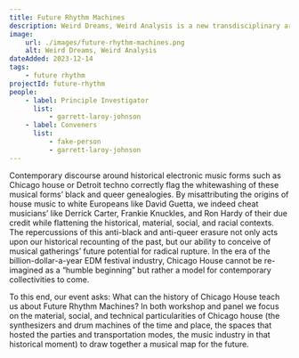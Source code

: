 ```yaml
---
title: Future Rhythm Machines
description: Weird Dreams, Weird Analysis is a new transdisciplinary arts and humanities collaborative project gathering creative practitioners in the arts, theory, and technology from different continents and professional contexts to speculate on the political potentials of the Weird as an aesthetic category and new modes of (psycho-schizo)analysis sufficient to it.
image:
    url: ./images/future-rhythm-machines.png
    alt: Weird Dreams, Weird Analysis
dateAdded: 2023-12-14
tags:
    - future rhythm
projectId: future-rhythm
people:
    - label: Principle Investigator
      list:
          - garrett-laroy-johnson
    - label: Conveners
      list:
          - fake-person
          - garrett-laroy-johnson
---
```


Contemporary discourse around historical electronic music forms such as Chicago house or Detroit techno correctly flag the whitewashing of these musical forms’ black and queer genealogies. By misattributing the origins of house music to white Europeans like David Guetta, we indeed cheat musicians’ like Derrick Carter, Frankie Knuckles, and Ron Hardy of their due credit while flattening the historical, material, social, and racial contexts. The repercussions of this anti-black and anti-queer erasure not only acts upon our historical recounting of the past, but our ability to conceive of musical gatherings’ future potential for radical rupture. In the era of the billion-dollar-a-year EDM festival industry, Chicago House cannot be re-imagined as a “humble beginning” but rather a model for contemporary collectivities to come.

To this end, our event asks: What can the history of Chicago House teach us about Future Rhythm Machines? In both workshop and panel we focus on the material, social, and technical particularities of Chicago house (the synthesizers and drum machines of the time and place, the spaces that hosted the parties and transportation modes, the music industry in that historical moment) to draw together a musical map for the future.
